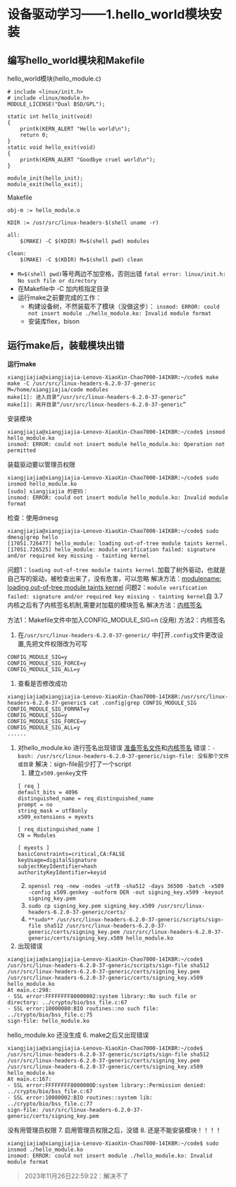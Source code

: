 # 设备驱动学习——1.hello_world模块安装
## 编写hello_world模块和Makefile
hello_world模块(hello_module.c)
```
# include <linux/init.h>
# include <linux/module.h>
MODULE_LICENSE("Dual BSD/GPL");

static int hello_init(void)
{
	printk(KERN_ALERT "Hello world\n");
	return 0;
}
static void hello_exit(void)
{
	printk(KERN_ALERT "Goodbye cruel world\n");
}

module_init(hello_init);
module_exit(hello_exit);

```
Makefile
```
obj-m := hello_module.o

KDIR := /usr/src/linux-headers-$(shell uname -r)

all:
	$(MAKE) -C $(KDIR) M=$(shell pwd) modules

clean:
	$(MAKE) -C $(KDIR) M=$(shell pwd) clean
```
* `M=$(shell pwd)`等号两边不加空格，否则出错
    `fatal error: linux/init.h: No such file or directory`
* 在Makefile中 -C 加内核指定目录
* 运行make之前要完成的工作：
  * 构建设备树，不然装载不了模块（没做这步）：
    `insmod: ERROR: could not insert module ./hello_module.ko: Invalid module format`
  * 安装库flex，bison

## 运行make后，装载模块出错
**运行make**
```
xiangjiajia@xiangjiajia-Lenovo-XiaoXin-Chao7000-14IKBR:~/code$ make
make -C /usr/src/linux-headers-6.2.0-37-generic M=/home/xiangjiajia/code modules
make[1]: 进入目录“/usr/src/linux-headers-6.2.0-37-generic”
make[1]: 离开目录“/usr/src/linux-headers-6.2.0-37-generic”
```
安装模块
```
xiangjiajia@xiangjiajia-Lenovo-XiaoXin-Chao7000-14IKBR:~/code$ insmod hello_module.ko
insmod: ERROR: could not insert module hello_module.ko: Operation not permitted
```
装载驱动要以管理员权限
```
xiangjiajia@xiangjiajia-Lenovo-XiaoXin-Chao7000-14IKBR:~/code$ sudo insmod hello_module.ko
[sudo] xiangjiajia 的密码： 
insmod: ERROR: could not insert module hello_module.ko: Invalid module format
```
检查：使用dmesg
```
xiangjiajia@xiangjiajia-Lenovo-XiaoXin-Chao7000-14IKBR:~/code$ sudo dmesg|grep hello
[17051.726477] hello_module: loading out-of-tree module taints kernel.
[17051.726525] hello_module: module verification failed: signature and/or required key missing - tainting kernel
```
问题1：`loading out-of-tree module taints kernel.`加载了树外驱动，也就是自己写的驱动，被检查出来了，没有危害，可以忽略
解决方法：[modulename: loading out-of-tree module taints kernel](https://blog.csdn.net/gzxb1995/article/details/105407014)
问题2：`module verification failed: signature and/or required key missing - tainting kernel`自 3.7 内核之后有了内核签名机制,需要对加载的模块签名
解决方法：[内核签名](https://blog.csdn.net/faxiang1230/article/details/104256011)

方法1：Makefile文件中加入CONFIG_MODULE_SIG=n (没用)
方法2：内核签名
1. 在`/usr/src/linux-headers-6.2.0-37-generic/` 中打开`.config`文件更改设置,先把文件权限改为可写
```
CONFIG_MODULE_SIG=y
CONFIG_MODULE_SIG_FORCE=y
CONFIG_MODULE_SIG_ALL=y
```
1. 查看是否修改成功
```
xiangjiajia@xiangjiajia-Lenovo-XiaoXin-Chao7000-14IKBR:/usr/src/linux-headers-6.2.0-37-generic$ cat .config|grep CONFIG_MODULE_SIG
CONFIG_MODULE_SIG_FORMAT=y
CONFIG_MODULE_SIG=y
CONFIG_MODULE_SIG_FORCE=y
CONFIG_MODULE_SIG_ALL=y
......
```
1. 对hello_module.ko 进行签名出现错误
[准备签名文件](https://blog.csdn.net/u011050845/article/details/125699628)和[内核签名](https://blog.csdn.net/u011050845/article/details/125699924)
错误：`-bash: /usr/src/linux-headers-6.2.0-37-generic/sign-file: 没有那个文件或目录`
解决：sign-file前少打了一个script
    1. 建立`x509.genkey`文件
    ```
    [ req ]
    default_bits = 4096
    distinguished_name = req_distinguished_name
    prompt = no
    string_mask = utf8only
    x509_extensions = myexts

    [ req_distinguished_name ]
    CN = Modules

    [ myexts ]
    basicConstraints=critical,CA:FALSE
    keyUsage=digitalSignature
    subjectKeyIdentifier=hash
    authorityKeyIdentifier=keyid
    ```
    2. `openssl req -new -nodes -utf8 -sha512 -days 36500 -batch -x509 -config x509.genkey -outform DER -out signing_key.x509 -keyout signing_key.pem`
    3. `sudo cp signing_key.pem signing_key.x509 /usr/src/linux-headers-6.2.0-37-generic/certs/`
    4. `**sudo** /usr/src/linux-headers-6.2.0-37-generic/scripts/sign-file sha512 /usr/src/linux-headers-6.2.0-37-generic/certs/signing_key.pem /usr/src/linux-headers-6.2.0-37-generic/certs/signing_key.x509 hello_module.ko
`
5. 出现错误
```
xiangjiajia@xiangjiajia-Lenovo-XiaoXin-Chao7000-14IKBR:~/code$ /usr/src/linux-headers-6.2.0-37-generic/scripts/sign-file sha512 /usr/src/linux-headers-6.2.0-37-generic/certs/signing_key.pem /usr/src/linux-headers-6.2.0-37-generic/certs/signing_key.x509 hello_module.ko
At main.c:298:
- SSL error:FFFFFFFF80000002:system library::No such file or directory: ../crypto/bio/bss_file.c:67
- SSL error:10000080:BIO routines::no such file: ../crypto/bio/bss_file.c:75
sign-file: hello_module.ko
```
 hello_module.ko 还没生成
 6. make之后又出现错误
```
xiangjiajia@xiangjiajia-Lenovo-XiaoXin-Chao7000-14IKBR:~/code$ /usr/src/linux-headers-6.2.0-37-generic/scripts/sign-file sha512 /usr/src/linux-headers-6.2.0-37-generic/certs/signing_key.pem /usr/src/linux-headers-6.2.0-37-generic/certs/signing_key.x509 hello_module.ko
At main.c:167:
- SSL error:FFFFFFFF8000000D:system library::Permission denied: ../crypto/bio/bss_file.c:67
- SSL error:10080002:BIO routines::system lib: ../crypto/bio/bss_file.c:77
sign-file: /usr/src/linux-headers-6.2.0-37-generic/certs/signing_key.pem
```
没有用管理员权限
7. 启用管理员权限之后，没错
8. 还是不能安装模块！！！！
```
xiangjiajia@xiangjiajia-Lenovo-XiaoXin-Chao7000-14IKBR:~/code$ sudo insmod ./hello_module.ko
insmod: ERROR: could not insert module ./hello_module.ko: Invalid module format
```
> 2023年11月26日22:59:22：解决不了
##